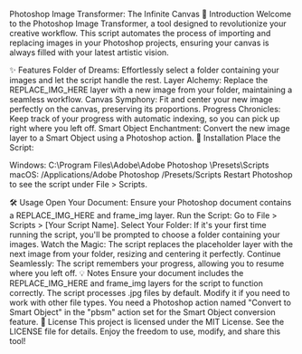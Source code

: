 Photoshop Image Transformer: The Infinite Canvas
🎨 Introduction
Welcome to the Photoshop Image Transformer, a tool designed to revolutionize your creative workflow. This script automates the process of importing and replacing images in your Photoshop projects, ensuring your canvas is always filled with your latest artistic vision.

✨ Features
Folder of Dreams: Effortlessly select a folder containing your images and let the script handle the rest.
Layer Alchemy: Replace the REPLACE_IMG_HERE layer with a new image from your folder, maintaining a seamless workflow.
Canvas Symphony: Fit and center your new image perfectly on the canvas, preserving its proportions.
Progress Chronicles: Keep track of your progress with automatic indexing, so you can pick up right where you left off.
Smart Object Enchantment: Convert the new image layer to a Smart Object using a Photoshop action.
🚀 Installation
Place the Script:

Windows: C:\Program Files\Adobe\Adobe Photoshop <version>\Presets\Scripts
macOS: /Applications/Adobe Photoshop <version>/Presets/Scripts
Restart Photoshop to see the script under File > Scripts.

🛠️ Usage
Open Your Document: Ensure your Photoshop document contains a REPLACE_IMG_HERE and frame_img layer.
Run the Script: Go to File > Scripts > [Your Script Name].
Select Your Folder: If it's your first time running the script, you'll be prompted to choose a folder containing your images.
Watch the Magic: The script replaces the placeholder layer with the next image from your folder, resizing and centering it perfectly.
Continue Seamlessly: The script remembers your progress, allowing you to resume where you left off.
💡 Notes
Ensure your document includes the REPLACE_IMG_HERE and frame_img layers for the script to function correctly.
The script processes .jpg files by default. Modify it if you need to work with other file types.
You need a Photoshop action named "Convert to Smart Object" in the "pbsm" action set for the Smart Object conversion feature.
📜 License
This project is licensed under the MIT License. See the LICENSE file for details. Enjoy the freedom to use, modify, and share this tool!
